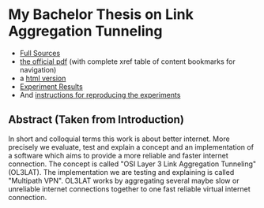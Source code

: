 # My Bachelor Thesis on Link Aggregation Tunneling
 * [Full Sources](Bachelorarbeit_english.tm)
 * [the official pdf](https://github.com/richi235/bachelor-thesis-link-aggregation-tunneling/raw/master/Bachelorarbeit_english.pdf) (with complete xref table of content bookmarks for navigation)
 * a [html version](https://richi235.github.io/bachelor-thesis-link-aggregation-tunneling/)
 * [Experiment Results](Anhang_CD_Daten/Experimente)
 * And [instructions for reproducing the experiments](Anhang_CD_Daten/Experimente)
 
## Abstract (Taken from Introduction)

In short and colloquial terms this work is about better internet. 
More precisely we evaluate, test and explain a concept and an implementation of a software which aims to provide a more reliable and faster internet connection. The concept is called "OSI Layer 3 Link Aggregation Tunneling" (OL3LAT).
The implementation we are testing and explaining is called "Multipath VPN". OL3LAT works by aggregating several maybe slow or unreliable internet connections together to one fast reliable virtual internet connection.

